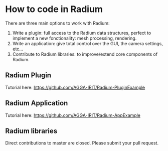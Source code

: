 # How to code in Radium

There are three main options to work with Radium:
1. Write a plugin: full access to the Radium data structures, perfect to implement a new fonctionality: mesh processing, rendering.
2. Write an application: give total control over the GUI, the camera settings, etc...
3. Contribute to Radium libraries: to improve/extend core components of Radium.

## Radium Plugin
Tutorial here: https://github.com/AGGA-IRIT/Radium-PluginExample

## Radium Application
Tutorial here: https://github.com/AGGA-IRIT/Radium-AppExample

## Radium libraries
Direct contributions to master are closed.
Please submit your pull request.
